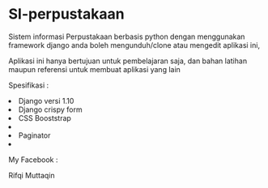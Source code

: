 # SI-perpustakaan


Sistem informasi Perpustakaan berbasis python dengan menggunakan framework django
anda boleh mengunduh/clone atau mengedit aplikasi ini, 

Aplikasi ini hanya bertujuan untuk pembelajaran saja, dan bahan latihan maupun referensi untuk membuat aplikasi yang lain

Spesifikasi :

<li>Django versi 1.10</li>
<li>Django crispy form</li>
<li>CSS Booststrap<li>
<li>Paginator<li>


My Facebook :
<p><a href:"http://www.facebook.com/iChonez"</a>Rifqi Muttaqin</p>

